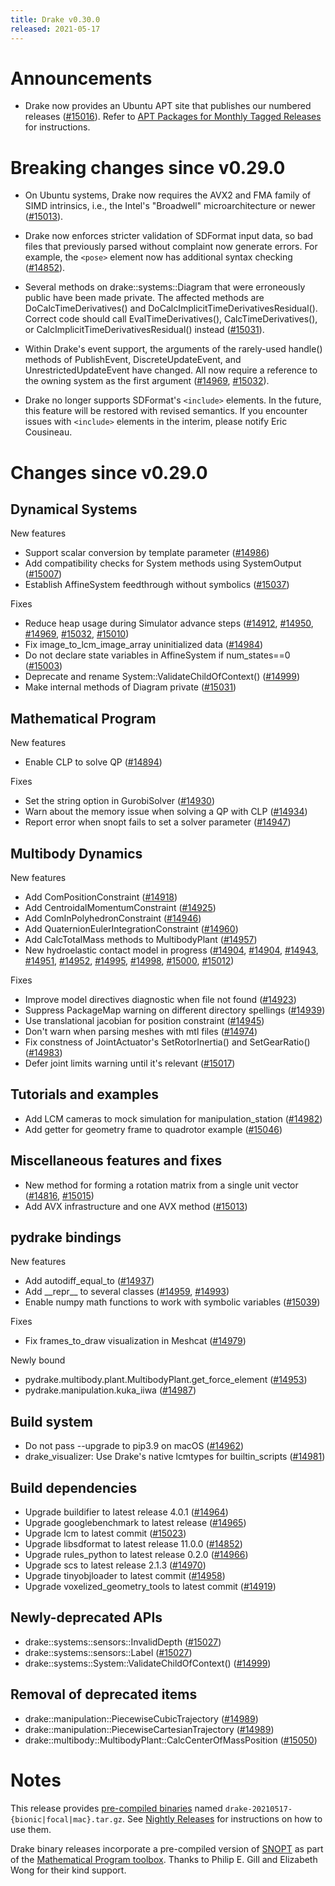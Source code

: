 ```yaml
---
title: Drake v0.30.0
released: 2021-05-17
---
```


# Announcements

* Drake now provides an Ubuntu APT site that publishes our numbered releases
  ([#15016][_#15016]). Refer to
  [APT Packages for Monthly Tagged Releases][_apt-packages] for instructions.

# Breaking changes since v0.29.0

* On Ubuntu systems, Drake now requires the AVX2 and FMA family of SIMD
  intrinsics, i.e., the Intel's "Broadwell" microarchitecture or newer
  ([#15013][_#15013]).

* Drake now enforces stricter validation of SDFormat input data, so bad files
  that previously parsed without complaint now generate errors. For example,
  the `<pose>` element now has additional syntax checking ([#14852][_#14852]).

* Several methods on drake::systems::Diagram that were erroneously public have
  been made private. The affected methods are DoCalcTimeDerivatives() and
  DoCalcImplicitTimeDerivativesResidual(). Correct code should call
  EvalTimeDerivatives(), CalcTimeDerivatives(), or
  CalcImplicitTimeDerivativesResidual() instead ([#15031][_#15031]).

* Within Drake's event support, the arguments of the rarely-used handle()
  methods of PublishEvent, DiscreteUpdateEvent, and UnrestrictedUpdateEvent
  have changed. All now require a reference to the owning system as the first
  argument ([#14969][_#14969], [#15032][_#15032]).

* Drake no longer supports SDFormat's `<include>` elements. In the future, this
  feature will be restored with revised semantics. If you encounter issues with
  `<include>` elements in the interim, please notify Eric Cousineau.

# Changes since v0.29.0

## Dynamical Systems

<!-- <relnotes for systems go here> -->

New features

* Support scalar conversion by template parameter ([#14986][_#14986])
* Add compatibility checks for System methods using SystemOutput ([#15007][_#15007])
* Establish AffineSystem feedthrough without symbolics ([#15037][_#15037])

Fixes

* Reduce heap usage during Simulator advance steps ([#14912][_#14912], [#14950][_#14950], [#14969][_#14969], [#15032][_#15032], [#15010][_#15010])
* Fix image_to_lcm_image_array uninitialized data ([#14984][_#14984])
* Do not declare state variables in AffineSystem if num_states==0 ([#15003][_#15003])
* Deprecate and rename System::ValidateChildOfContext() ([#14999][_#14999])
* Make internal methods of Diagram private ([#15031][_#15031])

## Mathematical Program

<!-- <relnotes for solvers go here> -->


New features

* Enable CLP to solve QP ([#14894][_#14894])

Fixes

* Set the string option in GurobiSolver ([#14930][_#14930])
* Warn about the memory issue when solving a QP with CLP ([#14934][_#14934])
* Report error when snopt fails to set a solver parameter ([#14947][_#14947])

## Multibody Dynamics

<!-- <relnotes for geometry,multibody go here> -->

New features

* Add ComPositionConstraint ([#14918][_#14918])
* Add CentroidalMomentumConstraint ([#14925][_#14925])
* Add ComInPolyhedronConstraint ([#14946][_#14946])
* Add QuaternionEulerIntegrationConstraint ([#14960][_#14960])
* Add CalcTotalMass methods to MultibodyPlant ([#14957][_#14957])
* New hydroelastic contact model in progress ([#14904][_#14904], [#14904][_#14904], [#14943][_#14943], [#14951][_#14951], [#14952][_#14952], [#14995][_#14995], [#14998][_#14998], [#15000][_#15000], [#15012][_#15012])


Fixes

* Improve model directives diagnostic when file not found ([#14923][_#14923])
* Suppress PackageMap warning on different directory spellings ([#14939][_#14939])
* Use translational jacobian for position constraint ([#14945][_#14945])
* Don't warn when parsing meshes with mtl files ([#14974][_#14974])
* Fix constness of JointActuator's SetRotorInertia() and SetGearRatio() ([#14983][_#14983])
* Defer joint limits warning until it's relevant ([#15017][_#15017])

## Tutorials and examples

<!-- <relnotes for examples,tutorials go here> -->

* Add LCM cameras to mock simulation for manipulation_station ([#14982][_#14982])
* Add getter for geometry frame to quadrotor example ([#15046][_#15046])

## Miscellaneous features and fixes

<!-- <relnotes for common,math,lcm,lcmtypes,manipulation,perception go here> -->

* New method for forming a rotation matrix from a single unit vector ([#14816][_#14816], [#15015][_#15015])
* Add AVX infrastructure and one AVX method ([#15013][_#15013])

## pydrake bindings

<!-- <relnotes for bindings go here> -->

New features

* Add autodiff_equal_to ([#14937][_#14937])
* Add \_\_repr\_\_ to several classes ([#14959][_#14959], [#14993][_#14993])
* Enable numpy math functions to work with symbolic variables ([#15039][_#15039])

Fixes

* Fix frames_to_draw visualization in Meshcat ([#14979][_#14979])

Newly bound

* pydrake.multibody.plant.MultibodyPlant.get_force_element ([#14953][_#14953])
* pydrake.manipulation.kuka_iiwa ([#14987][_#14987])

## Build system

<!-- <relnotes for cmake,doc,setup,third_party,tools go here> -->

* Do not pass --upgrade to pip3.9 on macOS ([#14962][_#14962])
* drake_visualizer: Use Drake's native lcmtypes for builtin_scripts ([#14981][_#14981])

## Build dependencies

* Upgrade buildifier to latest release 4.0.1 ([#14964][_#14964])
* Upgrade googlebenchmark to latest release ([#14965][_#14965])
* Upgrade lcm to latest commit ([#15023][_#15023])
* Upgrade libsdformat to latest release 11.0.0 ([#14852][_#14852])
* Upgrade rules_python to latest release 0.2.0 ([#14966][_#14966])
* Upgrade scs to latest release 2.1.3 ([#14970][_#14970])
* Upgrade tinyobjloader to latest commit ([#14958][_#14958])
* Upgrade voxelized_geometry_tools to latest commit ([#14919][_#14919])

## Newly-deprecated APIs

* drake::systems::sensors::InvalidDepth ([#15027][_#15027])
* drake::systems::sensors::Label ([#15027][_#15027])
* drake::systems::System::ValidateChildOfContext() ([#14999][_#14999])

## Removal of deprecated items

* drake::manipulation::PiecewiseCubicTrajectory ([#14989][_#14989])
* drake::manipulation::PiecewiseCartesianTrajectory ([#14989][_#14989])
* drake::multibody::MultibodyPlant::CalcCenterOfMassPosition ([#15050][_#15050])

# Notes

This release provides [pre-compiled binaries](https://github.com/RobotLocomotion/drake/releases/tag/v0.30.0) named
``drake-20210517-{bionic|focal|mac}.tar.gz``. See [Nightly Releases](/from_binary.html#nightly-releases) for instructions on how to use them.

Drake binary releases incorporate a pre-compiled version of [SNOPT](https://ccom.ucsd.edu/~optimizers/solvers/snopt/) as part of the
[Mathematical Program toolbox](https://drake.mit.edu/doxygen_cxx/group__solvers.html). Thanks to
Philip E. Gill and Elizabeth Wong for their kind support.

[_apt-packages]: https://drake.mit.edu/from_binary.html#apt-packages-for-monthly-tagged-releases
<!-- <begin issue links> -->
[_#14816]: https://github.com/RobotLocomotion/drake/pull/14816
[_#14852]: https://github.com/RobotLocomotion/drake/pull/14852
[_#14894]: https://github.com/RobotLocomotion/drake/pull/14894
[_#14904]: https://github.com/RobotLocomotion/drake/pull/14904
[_#14912]: https://github.com/RobotLocomotion/drake/pull/14912
[_#14918]: https://github.com/RobotLocomotion/drake/pull/14918
[_#14919]: https://github.com/RobotLocomotion/drake/pull/14919
[_#14923]: https://github.com/RobotLocomotion/drake/pull/14923
[_#14925]: https://github.com/RobotLocomotion/drake/pull/14925
[_#14930]: https://github.com/RobotLocomotion/drake/pull/14930
[_#14934]: https://github.com/RobotLocomotion/drake/pull/14934
[_#14937]: https://github.com/RobotLocomotion/drake/pull/14937
[_#14939]: https://github.com/RobotLocomotion/drake/pull/14939
[_#14943]: https://github.com/RobotLocomotion/drake/pull/14943
[_#14945]: https://github.com/RobotLocomotion/drake/pull/14945
[_#14946]: https://github.com/RobotLocomotion/drake/pull/14946
[_#14947]: https://github.com/RobotLocomotion/drake/pull/14947
[_#14950]: https://github.com/RobotLocomotion/drake/pull/14950
[_#14951]: https://github.com/RobotLocomotion/drake/pull/14951
[_#14952]: https://github.com/RobotLocomotion/drake/pull/14952
[_#14953]: https://github.com/RobotLocomotion/drake/pull/14953
[_#14957]: https://github.com/RobotLocomotion/drake/pull/14957
[_#14958]: https://github.com/RobotLocomotion/drake/pull/14958
[_#14959]: https://github.com/RobotLocomotion/drake/pull/14959
[_#14960]: https://github.com/RobotLocomotion/drake/pull/14960
[_#14962]: https://github.com/RobotLocomotion/drake/pull/14962
[_#14964]: https://github.com/RobotLocomotion/drake/pull/14964
[_#14965]: https://github.com/RobotLocomotion/drake/pull/14965
[_#14966]: https://github.com/RobotLocomotion/drake/pull/14966
[_#14969]: https://github.com/RobotLocomotion/drake/pull/14969
[_#14970]: https://github.com/RobotLocomotion/drake/pull/14970
[_#14974]: https://github.com/RobotLocomotion/drake/pull/14974
[_#14979]: https://github.com/RobotLocomotion/drake/pull/14979
[_#14981]: https://github.com/RobotLocomotion/drake/pull/14981
[_#14982]: https://github.com/RobotLocomotion/drake/pull/14982
[_#14983]: https://github.com/RobotLocomotion/drake/pull/14983
[_#14984]: https://github.com/RobotLocomotion/drake/pull/14984
[_#14986]: https://github.com/RobotLocomotion/drake/pull/14986
[_#14987]: https://github.com/RobotLocomotion/drake/pull/14987
[_#14989]: https://github.com/RobotLocomotion/drake/pull/14989
[_#14993]: https://github.com/RobotLocomotion/drake/pull/14993
[_#14995]: https://github.com/RobotLocomotion/drake/pull/14995
[_#14998]: https://github.com/RobotLocomotion/drake/pull/14998
[_#14999]: https://github.com/RobotLocomotion/drake/pull/14999
[_#15000]: https://github.com/RobotLocomotion/drake/pull/15000
[_#15003]: https://github.com/RobotLocomotion/drake/pull/15003
[_#15007]: https://github.com/RobotLocomotion/drake/pull/15007
[_#15010]: https://github.com/RobotLocomotion/drake/pull/15010
[_#15012]: https://github.com/RobotLocomotion/drake/pull/15012
[_#15013]: https://github.com/RobotLocomotion/drake/pull/15013
[_#15015]: https://github.com/RobotLocomotion/drake/pull/15015
[_#15016]: https://github.com/RobotLocomotion/drake/pull/15016
[_#15017]: https://github.com/RobotLocomotion/drake/pull/15017
[_#15023]: https://github.com/RobotLocomotion/drake/pull/15023
[_#15027]: https://github.com/RobotLocomotion/drake/pull/15027
[_#15031]: https://github.com/RobotLocomotion/drake/pull/15031
[_#15032]: https://github.com/RobotLocomotion/drake/pull/15032
[_#15037]: https://github.com/RobotLocomotion/drake/pull/15037
[_#15039]: https://github.com/RobotLocomotion/drake/pull/15039
[_#15046]: https://github.com/RobotLocomotion/drake/pull/15046
[_#15050]: https://github.com/RobotLocomotion/drake/pull/15050
<!-- <end issue links> -->

<!--
  Current oldest_commit a939b72dfd547f7f2cfb145f400408e4e1423e46 (exclusive).
  Current newest_commit 3e86d88df36f1a7d34cb5663e5f404eb43ce4e42 (inclusive).
-->
